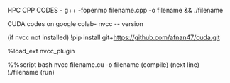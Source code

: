 HPC 
CPP CODES - 
g++ -fopenmp filename.cpp -o filename && ./filename

CUDA codes on google colab-
nvcc -- version

(if nvcc not installed)
!pip install git+https://github.com/afnan47/cuda.git

%load_ext nvcc_plugin

%%script bash
nvcc filename.cu -o filename (compile) (next line)
!./filename (run)
